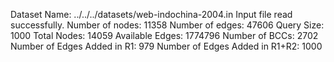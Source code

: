 Dataset Name: ../../../datasets/web-indochina-2004.in
Input file read successfully.
Number of nodes: 11358
Number of edges: 47606
Query Size: 1000
Total Nodes: 14059
Available Edges: 1774796
Number of BCCs: 2702
Number of Edges Added in R1: 979
Number of Edges Added in R1+R2: 1000
